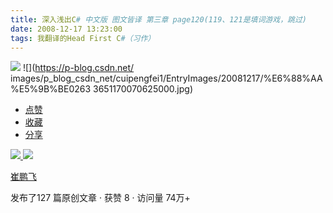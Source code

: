 ```yaml
---
title: 深入浅出C# 中文版 图文皆译 第三章 page120(119、121是填词游戏，跳过)
date: 2008-12-17 13:23:00
tags: 我翻译的Head First C#（习作）
---
```

![](https://p-blog.csdn.net/images/p_blog_csdn_net/cuipengfei1/EntryImages/20081217/%E6%88%AA%E5%9B%BE01633651170070156250.jpg) ![](https://p-blog.csdn.net/
images/p_blog_csdn_net/cuipengfei1/EntryImages/20081217/%E6%88%AA%E5%9B%BE0263
3651170070625000.jpg)

  * [ 点赞  ](javascript:;)
  * [ 收藏  ](javascript:;)
  * [ 分享 ](javascript:;)

[ ![](https://profile.csdnimg.cn/5/2/5/3_cuipengfei1)
![](https://g.csdnimg.cn/static/user-reg-year/1x/11.png)
](https://blog.csdn.net/cuipengfei1)

[ 崔鹏飞 ](https://blog.csdn.net/cuipengfei1)

发布了127 篇原创文章  ·  获赞 8  ·  访问量 74万+

